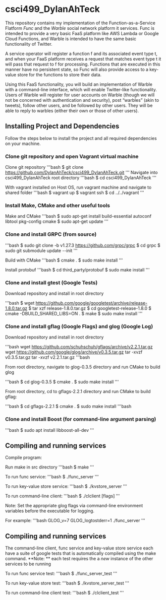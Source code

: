 # csci499_DylanAhTeck

This repository contains my implementation of the Function-as-a-Service Flatform *Func* and the *Warble* social network platform it services. Func is intended to provide a very basic FaaS platform like AWS Lambda or Google Cloud Functions, and Warble is intended to have the same basic functionality of Twitter.

A service operator will register a function f and its associated event type t, and when your FaaS platform receives a request that matches event type t it will pass that request to f for processing.  Functions that are executed in this manner have no persistent state, so Func will also provide access to a key-value store for the functions to store their data.

Using this FaaS functionality, you will build an implementation of Warble with a command-line interface, which will enable Twitter-like functionality.  Users of Warble will register for user accounts on Warble (though we will not be concerned with authentication and security), post “warbles” (akin to tweets), follow other users, and be followed by other users.  They will be able to reply to warbles (either their own or those of other users).

## Installing Project and Dependencies

Follow the steps below to install the project and all required dependencies on your machine. 

### Clone git repository and open Vagrant virtual machine

Clone git repository
'''bash
$ git clone https://github.com/DylanAhTeck/csci499_DylanAhTeck.git
'''
Navigate into csci499_DylanAhTeck root directory
'''bash
$ cd csci499_DylanAhTeck
'''

With vagrant installed on Host OS, run vagrant machine and navigate to shared folder
'''bash
$ vagrant up
$ vagrant ssh
$ cd ../../vagrant
'''

### Install Make, CMake and other useful tools

Make and CMake
'''bash
$ sudo apt-get install build-essential autoconf libtool pkg-config cmake
$ sudo apt-get update
'''

### Clone and install GRPC (from source)

'''bash
$ sudo git clone -b v1.27.3 https://github.com/grpc/grpc
$ cd grpc
$ sudo git submodule update --init
'''

Build with CMake
'''bash
$ cmake .
$ sudo make install
'''

Install protobuf
'''bash
$ cd third_party/protobuf
$ sudo make install
'''

### Clone and install gtest (Google Tests)

Download repository and install in root directory

'''bash
$ wget https://github.com/google/googletest/archive/release-1.8.0.tar.gz
$ tar xzf release-1.8.0.tar.gz
$ cd googletest-release-1.8.0
$ cmake -DBUILD_SHARED_LIBS=ON .
$ make
$ sudo make install
'''

### Clone and install gflag (Google Flags) and glog (Google Log)

Download repository and install in root directory

'''bash
wget https://github.com/schuhschuh/gflags/archive/v2.2.1.tar.gz
wget https://github.com/google/glog/archive/v0.3.5.tar.gz
tar -xvzf v0.3.5.tar.gz
tar -xvzf v2.2.1.tar.gz
'''bash

From root directory, navigate to glog-0.3.5 directory and run CMake to build glog

'''bash
$ cd glog-0.3.5
$ cmake .
$ sudo make install
'''

From root directory, cd to gflags-2.2.1 directory and run CMake to build gflag:

'''bash
$ cd gflags-2.2.1
$ cmake .
$ sudo make install
'''bash

### Clone and install Boost (for command-line argument parsing)

'''bash
$ sudo apt install libboost-all-dev
'''

## Compiling and running services

Compile program:

Run make in src directory
'''bash
$ make
'''

To run func service:
'''bash
$ ./func_server
'''

To run key-value store service:
'''bash
$ ./kvstore_server
'''

To run command-line client:
'''bash
$ ./clclient [flags]
'''

Note: 
Set the appropriate glog flags via command-line environment variables before the executable for logging. 

For example:
'''bash
GLOG_v=7 GLOG_logtostderr=1 ./func_server
'''

## Compiling and running services

The command-line client, func service and key-value store service each have a suite of google tests that 
is automatically compiled using the make command. 
**Note: **  each test requires the a *new* instance of the other services to be running

To run func service test:
'''bash
$ ./func_server_test
'''

To run key-value store test:
'''bash
$ ./kvstore_server_test
'''

To run command-line client test:
'''bash
$ ./clclient_test
'''




